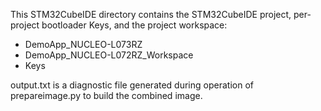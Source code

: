 This STM32CubeIDE directory contains the 
STM32CubeIDE project, per-project bootloader Keys, and the project workspace:

* DemoApp_NUCLEO-L073RZ
* DemoApp_NUCLEO-L072RZ_Workspace
* Keys

output.txt is a diagnostic file generated during operation of prepareimage.py to build the combined image.



